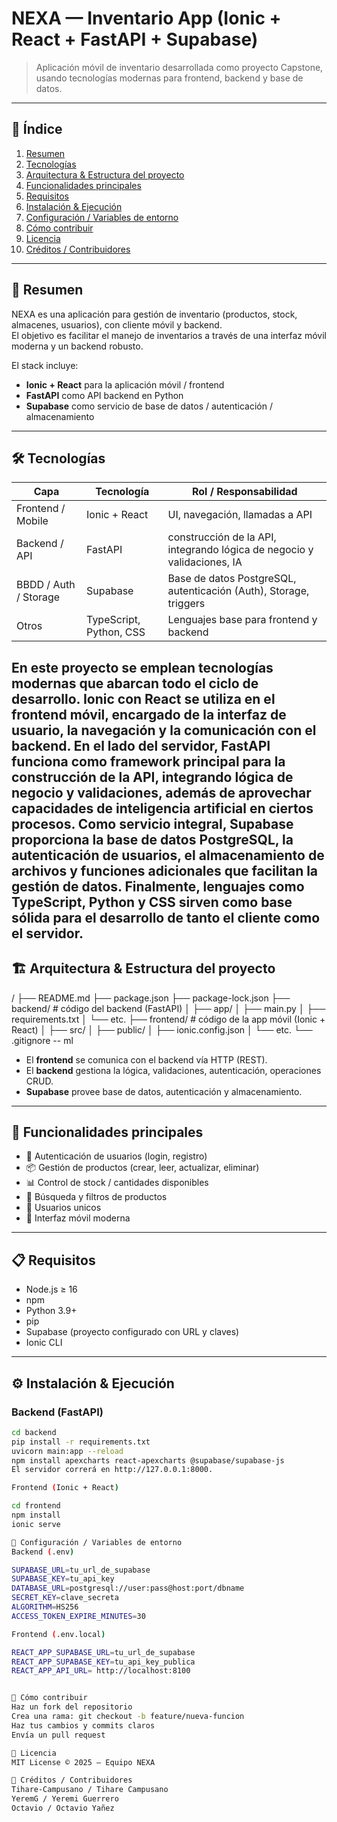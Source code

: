 # NEXA — Inventario App (Ionic + React + FastAPI + Supabase)

> Aplicación móvil de inventario desarrollada como proyecto Capstone, usando tecnologías modernas para frontend, backend y base de datos.

---

## 📌 Índice
1. [Resumen](#resumen)  
2. [Tecnologías](#tecnologías)  
3. [Arquitectura & Estructura del proyecto](#arquitectura--estructura-del-proyecto)  
4. [Funcionalidades principales](#funcionalidades-principales)  
5. [Requisitos](#requisitos)  
6. [Instalación & Ejecución](#instalación--ejecución)  
7. [Configuración / Variables de entorno](#configuración--variables-de-entorno)  
8. [Cómo contribuir](#cómo-contribuir)  
9. [Licencia](#licencia)  
10. [Créditos / Contribuidores](#créditos--contribuidores)  

---

## 📖 Resumen

NEXA es una aplicación para gestión de inventario (productos, stock, almacenes, usuarios), con cliente móvil y backend.  
El objetivo es facilitar el manejo de inventarios a través de una interfaz móvil moderna y un backend robusto.  

El stack incluye:

- **Ionic + React** para la aplicación móvil / frontend  
- **FastAPI** como API backend en Python  
- **Supabase** como servicio de base de datos / autenticación / almacenamiento  

---

## 🛠 Tecnologías

| Capa | Tecnología | Rol / Responsabilidad |
|------|-------------|------------------------|
| Frontend / Mobile | Ionic + React | UI, navegación, llamadas a API |
| Backend / API | FastAPI | construcción de la API, integrando lógica de negocio y validaciones, IA |
| BBDD / Auth / Storage | Supabase | Base de datos PostgreSQL, autenticación (Auth), Storage, triggers |
| Otros | TypeScript, Python, CSS | Lenguajes base para frontend y backend |

En este proyecto se emplean tecnologías modernas que abarcan todo el ciclo de desarrollo. Ionic con React se utiliza en el frontend móvil, encargado de la interfaz de usuario, la navegación y la comunicación con el backend. En el lado del servidor, FastAPI funciona como framework principal para la construcción de la API, integrando lógica de negocio y validaciones, además de aprovechar capacidades de inteligencia artificial en ciertos procesos. Como servicio integral, Supabase proporciona la base de datos PostgreSQL, la autenticación de usuarios, el almacenamiento de archivos y funciones adicionales que facilitan la gestión de datos. Finalmente, lenguajes como TypeScript, Python y CSS sirven como base sólida para el desarrollo de tanto el cliente como el servidor.
---

## 🏗 Arquitectura & Estructura del proyecto

/
├── README.md
├── package.json
├── package-lock.json
├── backend/ # código del backend (FastAPI)
│ ├── app/
│ ├── main.py
│ ├── requirements.txt
│ └── etc.
├── frontend/ # código de la app móvil (Ionic + React)
│ ├── src/
│ ├── public/
│ ├── ionic.config.json
│ └── etc.
└── .gitignore
-- ml

- El **frontend** se comunica con el backend vía HTTP (REST).  
- El **backend** gestiona la lógica, validaciones, autenticación, operaciones CRUD.  
- **Supabase** provee base de datos, autenticación y almacenamiento.  

---

## 🚀 Funcionalidades principales

- 🔐 Autenticación de usuarios (login, registro)  
- 📦 Gestión de productos (crear, leer, actualizar, eliminar)  
- 📊 Control de stock / cantidades disponibles  
- 🔎 Búsqueda y filtros de productos  
- 👤 Usuarios unicos  
- 📱 Interfaz móvil moderna  

---

## 📋 Requisitos

- Node.js ≥ 16  
- npm 
- Python 3.9+  
- pip  
- Supabase (proyecto configurado con URL y claves)  
- Ionic CLI  

---

## ⚙️ Instalación & Ejecución

### Backend (FastAPI)

```bash
cd backend
pip install -r requirements.txt
uvicorn main:app --reload
npm install apexcharts react-apexcharts @supabase/supabase-js
El servidor correrá en http://127.0.0.1:8000.

Frontend (Ionic + React)

cd frontend
npm install
ionic serve

🔑 Configuración / Variables de entorno
Backend (.env)

SUPABASE_URL=tu_url_de_supabase
SUPABASE_KEY=tu_api_key
DATABASE_URL=postgresql://user:pass@host:port/dbname
SECRET_KEY=clave_secreta
ALGORITHM=HS256
ACCESS_TOKEN_EXPIRE_MINUTES=30

Frontend (.env.local)

REACT_APP_SUPABASE_URL=tu_url_de_supabase
REACT_APP_SUPABASE_KEY=tu_api_key_publica
REACT_APP_API_URL= http://localhost:8100


🤝 Cómo contribuir
Haz un fork del repositorio
Crea una rama: git checkout -b feature/nueva-funcion
Haz tus cambios y commits claros
Envía un pull request

📄 Licencia
MIT License © 2025 — Equipo NEXA

👥 Créditos / Contribuidores
Tihare-Campusano / Tihare Campusano
YeremG / Yeremi Guerrero
Octavio / Octavio Yañez